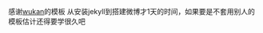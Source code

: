 感谢[wukan](https://github.com/wu-kan/wu-kan.github.io)的模板
从安装jekyll到搭建微博才1天的时间，如果要是不套用别人的模板估计还得要学很久吧

